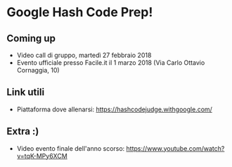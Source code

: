 # Google Hash Code Prep!

## Coming up
* Video call di gruppo, martedì 27 febbraio 2018
* Evento ufficiale presso Facile.it il 1 marzo 2018 (Via Carlo Ottavio Cornaggia, 10)

## Link utili
* Piattaforma dove allenarsi: https://hashcodejudge.withgoogle.com/


## Extra :)
* Video evento finale dell'anno scorso: https://www.youtube.com/watch?v=tqK-MPy6XCM
